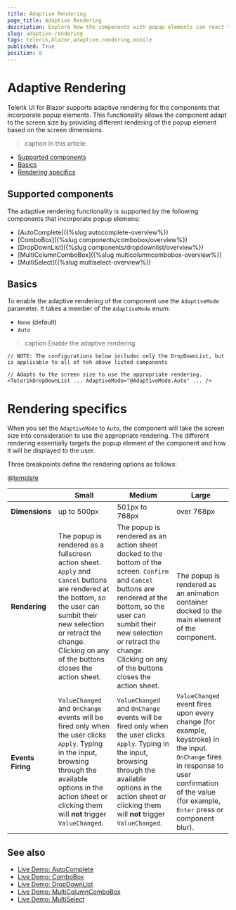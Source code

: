 ```yaml
---
title: Adaptive Rendering
page_title: Adaptive Rendering
description: Explore how the components with popup elements can react to the changes in the
slug: adaptive-rendering
tags: telerik,blazor,adaptive,rendering,mobile
published: True
position: 0
---
```


# Adaptive Rendering

Telerik UI for Blazor supports adaptive rendering for the components that incorporate popup elements. This functionality allows the component adapt to the screen size by providing different rendering of the popup element based on the screen dimensions.

>caption In this article:

* [Supported components](#supported-components)
* [Basics](#basics)
* [Rendering specifics](#rendering-specifics)

## Supported components

The adaptive rendering functionality is supported by the following components that incorporate popup elemens:

* [AutoComplete]({%slug autocomplete-overview%})
* [ComboBox]({%slug components/combobox/overview%})
* [DropDownList]({%slug components/dropdownlist/overview%})
* [MultiColumnComboBox]({%slug multicolumncombobox-overview%})
* [MultiSelect]({%slug multiselect-overview%})

## Basics

To enable the adaptive rendering of the component use the `AdaptiveMode` parameter. It takes a member of the `AdaptiveMode` enum:

* `None` (default)
* `Auto`

>caption Enable the adaptive rendering

````CSHTML
// NOTE: The configurations below includeс only the DropDownList, but is applicable to all of teh above listed components

// Adapts to the screen size to use the appropriate rendering.
<TelerikDropDownList ... AdaptiveMode="@AdaptiveMode.Auto" ... />
````

# Rendering specifics

When you set the `AdaptiveMode` to `Auto`, the component will take the screen size into consideration to use the appropriate rendering. The different rendering essentially targets the popup element of the component and how it will be displayed to the user.

Three breakpoints define the rendering options as follows:

@[template](/_contentTemplates/common/parameters-table-styles.md#table-layout)

|| **Small** | **Medium** | **Large** |
|-------|-------|--------|-------|
**Dimensions** | up to 500px | 501px to 768px | over 768px |
**Rendering** | The popup is rendered as a fullscreen action sheet. `Apply` and `Cancel` buttons are rendered at the bottom, so the user can sumbit their new selection or retract the change. Clicking on any of the buttons closes the action sheet. | The popup is rendered as an action sheet docked to the bottom of the screen. `Confirm` and `Cancel` buttons are rendered at the bottom, so the user can sumbit their new selection or retract the change. Clicking on any of the buttons closes the action sheet.| The popup is rendered as an animation container docked to the main element of the component. |
**Events Firing**| `ValueChanged` and `OnChange` events will be fired only when the user clicks `Apply`. Typing in the input, browsing through the available options in the action sheet or clicking them will **not** trigger `ValueChanged`. | `ValueChanged` and `OnChange` events will be fired only when the user clicks `Apply`.  Typing in the input, browsing through the available options in the action sheet or clicking them will **not** trigger `ValueChanged`. | `ValueChanged` event fires upon every change (for example, keystroke) in the input. `OnChange` fires in response to user confirmation of the value (for example, `Enter` press or component blur). |

## See also

* [Live Demo: AutoComplete](https://demos.telerik.com/blazor-ui/autocomplete/overview)
* [Live Demo: ComboBox](https://demos.telerik.com/blazor-ui/combobox/overview)
* [Live Demo: DropDownList](https://demos.telerik.com/blazor-ui/dropdownlist/overview)
* [Live Demo: MultiColumnComboBox](https://demos.telerik.com/blazor-ui/multicolumncombobox/overview)
* [Live Demo: MultiSelect](https://demos.telerik.com/blazor-ui/multiselect/overview)